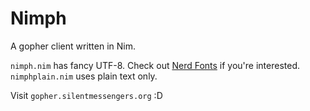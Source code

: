 Nimph
=====

A gopher client written in Nim.

`nimph.nim` has fancy UTF-8. Check out [Nerd Fonts](https://nerdfonts.com) if you're interested.  
`nimphplain.nim` uses plain text only.

Visit `gopher.silentmessengers.org` :D
